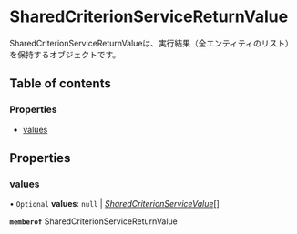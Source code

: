 # SharedCriterionServiceReturnValue


<div lang=\"ja\">SharedCriterionServiceReturnValueは、実行結果（全エンティティのリスト）を保持するオブジェクトです。</div> 

## Table of contents

### Properties

- [values](sharedcriterionservicereturnvalue.md#values)

## Properties

### values

• `Optional` **values**: ``null`` \| [*SharedCriterionServiceValue*](sharedcriterionservicevalue.md)[]

**`memberof`** SharedCriterionServiceReturnValue
